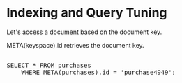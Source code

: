 # Indexing and Query Tuning

Let's access a document based on the document key.

META(keyspace).id retrieves the document key.

<pre id="example"> 
SELECT * FROM purchases 
    WHERE META(purchases).id = 'purchase4949';
</pre>

